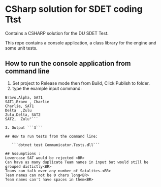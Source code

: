 # CSharp solution for SDET coding Ttst
Contains a CSHARP solution for the DU SDET Test.

This repo contains a console application, a class library for the engine and some unit tests.

## How to run the console application from command line
1. Set project to Release mode then from Build, Click Publish to folder.
2. type the example input command: 
```dotnet Communicator.dll "Alpha,Bravo
Bravo,Alpha, SAT1
SAT1,Bravo , Charlie
Charlie, SAT1
Delta  ,Zulu
Zulu,Delta, SAT2
SAT2,  Zulu"``` 

3. Output ```3``` 

## How to run tests from the command line:

   ```dotnet test Communicator.Tests.dll```

## Assumptions :
Lowercase SAT would be rejected <BR>
Can have as many duplicate Team names in input but would still be grouped distictly<BR>
Teams can talk over any number of Satalites.<BR>
Team names can not be 0 chars long<BR>
Team names can't have spaces in them<BR>
